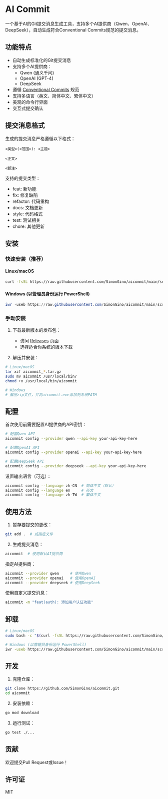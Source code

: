 # AI Commit

一个基于AI的Git提交消息生成工具，支持多个AI提供商（Qwen、OpenAI、DeepSeek），自动生成符合Conventional Commits规范的提交消息。

## 功能特点

- 自动生成标准化的Git提交消息
- 支持多个AI提供商：
  - Qwen (通义千问)
  - OpenAI (GPT-4)
  - DeepSeek
- 遵循 [Conventional Commits](https://www.conventionalcommits.org/) 规范
- 支持多语言（英文、简体中文、繁体中文）
- 美观的命令行界面
- 交互式提交确认

## 提交消息格式

生成的提交消息严格遵循以下格式：

```
<类型>(<范围>): <主题>

<正文>

<脚注>
```

支持的提交类型：
- feat: 新功能
- fix: 修复缺陷
- refactor: 代码重构
- docs: 文档更新
- style: 代码格式
- test: 测试相关
- chore: 其他更新

## 安装

### 快速安装（推荐）

#### Linux/macOS
```bash
curl -fsSL https://raw.githubusercontent.com/SimonGino/aicommit/main/scripts/install.sh | sudo bash
```

#### Windows (以管理员身份运行 PowerShell)
```powershell
iwr -useb https://raw.githubusercontent.com/SimonGino/aicommit/main/scripts/install.ps1 | iex
```

### 手动安装

1. 下载最新版本的发布包：
   - 访问 [Releases](https://github.com/SimonGino/aicommit/releases) 页面
   - 选择适合你系统的版本下载

2. 解压并安装：
```bash
# Linux/macOS
tar xzf aicommit_*.tar.gz
sudo mv aicommit /usr/local/bin/
chmod +x /usr/local/bin/aicommit

# Windows
# 解压zip文件，并将aicommit.exe添加到系统PATH
```

## 配置

首次使用前需要配置AI提供商的API密钥：

```bash
# 配置Qwen API
aicommit config --provider qwen --api-key your-api-key-here

# 配置OpenAI API
aicommit config --provider openai --api-key your-api-key-here

# 配置DeepSeek API
aicommit config --provider deepseek --api-key your-api-key-here
```

设置输出语言（可选）：
```bash
aicommit config --language zh-CN  # 简体中文（默认）
aicommit config --language en     # 英文
aicommit config --language zh-TW  # 繁体中文
```

## 使用方法

1. 暂存要提交的更改：
```bash
git add .  # 或指定文件
```

2. 生成提交消息：
```bash
aicommit  # 使用默认AI提供商
```

指定AI提供商：
```bash
aicommit --provider qwen     # 使用Qwen
aicommit --provider openai   # 使用OpenAI
aicommit --provider deepseek # 使用DeepSeek
```

使用自定义提交消息：
```bash
aicommit -m "feat(auth): 添加用户认证功能"
```

## 卸载

```bash
# Linux/macOS
sudo bash -c "$(curl -fsSL https://raw.githubusercontent.com/SimonGino/aicommit/main/scripts/uninstall.sh)"

# Windows (以管理员身份运行 PowerShell)
iwr -useb https://raw.githubusercontent.com/SimonGino/aicommit/main/scripts/uninstall.ps1 | iex
```

## 开发

1. 克隆仓库：
```bash
git clone https://github.com/SimonGino/aicommit.git
cd aicommit
```

2. 安装依赖：
```bash
go mod download
```

3. 运行测试：
```bash
go test ./...
```

## 贡献

欢迎提交Pull Request或Issue！

## 许可证

MIT 